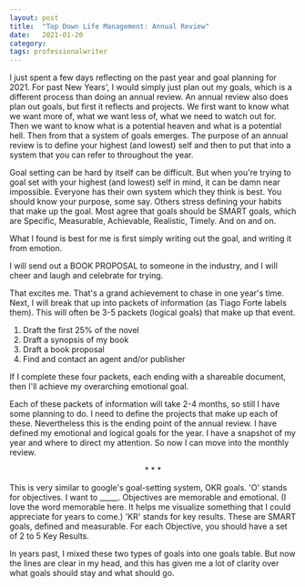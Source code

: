 ```yaml
---
layout: post
title:  "Top Down Life Management: Annual Review"
date:   2021-01-20
category: 
tags: professionalwriter
---
```

I just spent a few days reflecting on the past year and goal planning for 2021. For past New Years', I would simply just plan out my goals, which is a different process than doing an annual review. An annual review also does plan out goals, but first it reflects and projects. We first want to know what we want more of, what we want less of, what we need to watch out for. Then we want to know what is a potential heaven and what is a potential hell. Then from that a system of goals emerges. The purpose of an annual review is to define your highest (and lowest) self and then to put that into a system that you can refer to throughout the year. 

Goal setting can be hard by itself can be difficult. But when you're trying to goal set with your highest (and lowest) self in mind, it can be damn near impossible. Everyone has their own system which they think is best. You should know your purpose, some say. Others stress defining your habits that make up the goal. Most agree that goals should be SMART goals, which are Specific, Measurable, Achievable, Realistic, Timely. And on and on. 

What I found is best for me is first simply writing out the goal, and writing it from emotion.

I will send out a BOOK PROPOSAL to someone in the industry, and I will cheer and laugh and celebrate for trying.

That excites me. That's a grand achievement to chase in one year's time. Next, I will break that up into packets of information (as Tiago Forte labels them). This will often be 3-5 packets (logical goals) that make up that event. 

1. Draft the first 25% of the novel
2. Draft a synopsis of my book
3. Draft a book proposal
4. Find and contact an agent and/or publisher

If I complete these four packets, each ending with a shareable document, then I'll achieve my overarching emotional goal.

Each of these packets of information will take 2-4 months, so still I have some planning to do. I need to define the projects that make up each of these. Nevertheless this is the ending point of the annual review. I have defined my emotional and logical goals for the year. I have a snapshot of my year and where to direct my attention. So now I can move into the monthly review.

<p style="text-align: center;"> * * * </p>

This is very similar to google's goal-setting system, OKR goals. 'O' stands for objectives. I want to _____.  Objectives are memorable and emotional. (I love the word memorable here. It helps me visualize something that I could appreciate for years to come.) 'KR' stands for key results. These are SMART goals, defined and measurable. For each Objective, you should have a set of 2 to 5 Key Results. 

In years past, I mixed these two types of goals into one goals table. But now the lines are clear in my head, and this has given me a lot of clarity over what goals should stay and what should go.